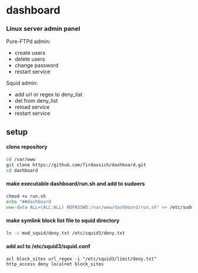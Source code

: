 # dashboard
### Linux server admin panel 

Pure-FTPd admin:
 * create users
 * delete users
 * change password
 * restart service
 
Squid admin:
  * add url or regex to deny_list
  * del from deny_list
  * reload service
  * restart service

## setup

#### clone repository
```bash
cd /var/www
git clone https://github.com/firdavsich/dashboard.git
cd dashboard
```
#### make executable dashboard/run.sh and add to sudoers
```bash
chmod +x run.sh
echo "##dashboard
www-data ALL=(ALL:ALL) NOPASSWD:/var/www/dashboard/run.sh" >> /etc/sudoers
```
#### make symlink block list file to squid directory
```bash
ln -s mod_squid/deny.txt /etc/squid3/deny.txt
```
#### add acl to /etc/squid3/squid.conf

`acl block_sites url_regex -i "/etc/squid3/limit/deny.txt"`  
`http_access deny localnet block_sites`




